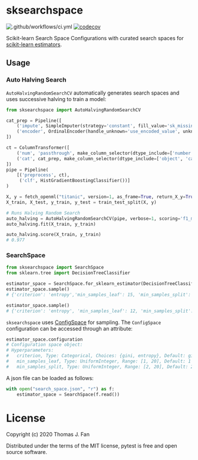 # sksearchspace

![.github/workflows/ci.yml](https://github.com/thomasjpfan/sksearchspace/workflows/.github/workflows/ci.yml/badge.svg) [![codecov](https://codecov.io/gh/thomasjpfan/sksearchspace/branch/master/graph/badge.svg)](https://codecov.io/gh/thomasjpfan/sksearchspace)

Scikit-learn Search Space Configurations with curated search spaces for [scikit-learn estimators](http://github.com/scikit-learn/scikit-learn).

## Usage

### Auto Halving Search

`AutoHalvingRandomSearchCV` automatically generates search spaces and uses
successive halving to train a model:

```py
from sksearchspace import AutoHalvingRandomSearchCV

cat_prep = Pipeline([
    ('impute', SimpleImputer(strategy='constant', fill_value='sk_missing')),
    ('encoder', OrdinalEncoder(handle_unknown='use_encoded_value', unknown_value=-1))
])

ct = ColumnTransformer([
    ('num', 'passthrough', make_column_selector(dtype_include=['number'])),
    ('cat', cat_prep, make_column_selector(dtype_include=['object', 'category']))
])
pipe = Pipeline(
    [('preprocess', ct),
     ('clf', HistGradientBoostingClassifier())]
)

X, y = fetch_openml("titanic", version=1, as_frame=True, return_X_y=True)
X_train, X_test, y_train, y_test = train_test_split(X, y)

# Runs Halving Random Search
auto_halving = AutoHalvingRandomSearchCV(pipe, verbose=1, scoring='f1_macro')
auto_halving.fit(X_train, y_train)

auto_halving.score(X_train, y_train)
# 0.977
```

### SearchSpace

```py
from sksearchspace import SearchSpace
from sklearn.tree import DecisionTreeClassifier

estimator_space = SearchSpace.for_sklearn_estimator(DecisionTreeClassifier, seed=42)
estimator_space.sample()
# {'criterion': 'entropy','min_samples_leaf': 15, 'min_samples_split': 11}

estimator_space.sample()
# {'criterion': 'entropy', 'min_samples_leaf': 12, 'min_samples_split': 4}
```

`sksearchspace` uses [ConfigSpace](https://automl.github.io/ConfigSpace/master/) for sampling. The `ConfigSpace` configuration can be accessed through an attribute:

```py
estimator_space.configuration
# Configuration space object:
# Hyperparameters:
#   criterion, Type: Categorical, Choices: {gini, entropy}, Default: gini
#   min_samples_leaf, Type: UniformInteger, Range: [1, 20], Default: 1
#   min_samples_split, Type: UniformInteger, Range: [2, 20], Default: 2
```

A json file can be loaded as follows:

```py
with open("search_space.json", "r") as f:
    estimator_space = SearchSpace(f.read())
```

# License

Copyright (c) 2020 Thomas J. Fan

Distributed under the terms of the MIT license, pytest is free and open source software.
